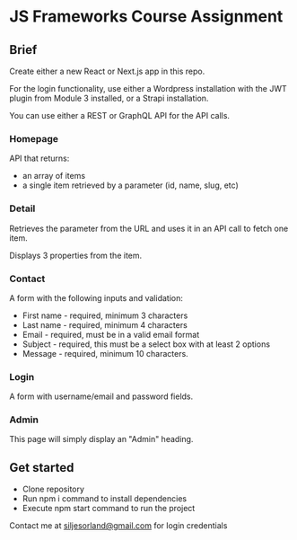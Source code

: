 # JS Frameworks Course Assignment




## Brief

Create either a new React or Next.js app in this repo.

For the login functionality, use either a Wordpress installation with the JWT plugin from Module 3 installed, or a Strapi installation.

You can use either a REST or GraphQL API for the API calls.



### Homepage

API that returns:

-   an array of items
-   a single item retrieved by a parameter (id, name, slug, etc)


### Detail

Retrieves the parameter from the URL and uses it in an API call to fetch one item.

Displays 3 properties from the item.

### Contact

A form with the following inputs and validation:

-   First name - required, minimum 3 characters
-   Last name - required, minimum 4 characters
-   Email - required, must be in a valid email format
-   Subject - required, this must be a select box with at least 2 options
-   Message - required, minimum 10 characters.

### Login

A form with username/email and password fields.


### Admin

This page will simply display an "Admin" heading.

## Get started

-  Clone repository
-  Run npm i command to install dependencies
-  Execute npm start command to run the project

Contact me at siljesorland@gmail.com for login credentials


